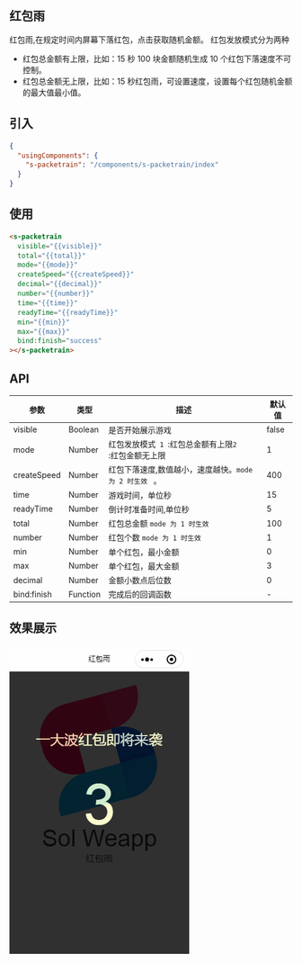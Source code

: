 ## 红包雨

红包雨,在规定时间内屏幕下落红包，点击获取随机金额。
红包发放模式分为两种

- 红包总金额有上限，比如：15 秒 100 块金额随机生成 10 个红包下落速度不可控制。
- 红包总金额无上限，比如：15 秒红包雨，可设置速度，设置每个红包随机金额的最大值最小值。

## 引入

```json
{
  "usingComponents": {
    "s-packetrain": "/components/s-packetrain/index"
  }
}
```

## 使用

```html
<s-packetrain
  visible="{{visible}}"
  total="{{total}}"
  mode="{{mode}}"
  createSpeed="{{createSpeed}}"
  decimal="{{decimal}}"
  number="{{number}}"
  time="{{time}}"
  readyTime="{{readyTime}}"
  min="{{min}}"
  max="{{max}}"
  bind:finish="success"
></s-packetrain>
```

## API

| 参数        | 类型     | 描述                                                                        | 默认值 |
| ----------- | -------- | --------------------------------------------------------------------------- | ------ |
| visible     | Boolean  | 是否开始展示游戏                                                            | false  |
| mode        | Number   | 红包发放模式<code> 1 </code>:红包总金额有上限<code>2 </code>:红包金额无上限 | 1      |
| createSpeed | Number   | 红包下落速度,数值越小，速度越快。<code>mode 为 2 时生效 </code> 。          | 400    |
| time        | Number   | 游戏时间，单位秒                                                            | 15     |
| readyTime   | Number   | 倒计时准备时间,单位秒                                                       | 5      |
| total       | Number   | 红包总金额 <code>mode 为 1 时生效 </code>                                   | 100    |
| number      | Number   | 红包个数 <code>mode 为 1 时生效 </code>                                     | 1      |
| min         | Number   | 单个红包，最小金额                                                          | 0      |
| max         | Number   | 单个红包，最大金额                                                          | 3      |
| decimal     | Number   | 金额小数点后位数                                                            | 0      |
| bind:finish | Function | 完成后的回调函数                                                            | -      |

## 效果展示

![logo](../_images/2.gif)
